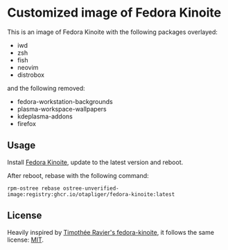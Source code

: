 # Customized image of Fedora Kinoite

This is an image of Fedora Kinoite with the following packages overlayed:

- iwd
- zsh
- fish
- neovim
- distrobox

and the following removed:

- fedora-workstation-backgrounds
- plasma-workspace-wallpapers
- kdeplasma-addons
- firefox

## Usage

Install [Fedora Kinoite](https://fedoraproject.org/kinoite/), update to the latest version and reboot.

After reboot, rebase with the following command:

```
rpm-ostree rebase ostree-unverified-image:registry:ghcr.io/otapliger/fedora-kinoite:latest
```

## License

Heavily inspired by [Timothée Ravier's fedora-kinoite](https://github.com/travier/fedora-kinoite/), it follows the same license: [MIT](https://github.com/otapliger/fedora-kinoite/blob/main/LICENSE).
